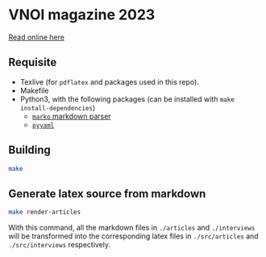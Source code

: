 # VNOI magazine 2023

[Read online here](https://oj.vnoi.info/post/428-vnoi-magazine-2023)

## Requisite 
- Texlive (for `pdflatex` and packages used in this repo).
- Makefile
- Python3, with the following packages (can be installed with `make
install-dependencies`)
  + [`marko` markdown parser](https://marko-py.readthedocs.io/en/latest/)
  + [`pyyaml`](https://pyyaml.org/)
  
## Building
```sh
make
```

## Generate latex source from markdown
```sh
make render-articles
```
With this command, all the markdown files in `./articles` and `./interviews`
will be transformed into the corresponding latex files in `./src/articles` and
`./src/interviews` respectively.
